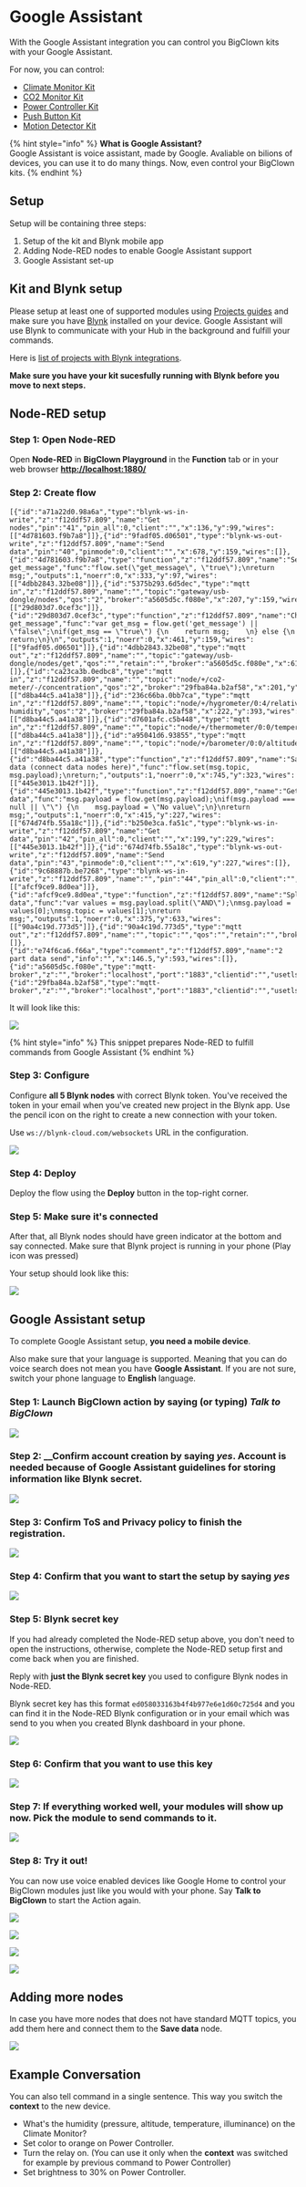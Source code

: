# Google Assistant

With the Google Assistant integration you can control you BigClown kits with your Google Assistant.

For now, you can control:

* [Climate Monitor Kit](https://shop.bigclown.com/climate-monitor-kit)
* [CO2 Monitor Kit](https://shop.bigclown.com/co2-monitor-kit)
* [Power Controller Kit](https://shop.bigclown.com/power-controller-kit)
* [Push Button Kit](https://shop.bigclown.com/push-button-kit)
* [Motion Detector Kit](https://shop.bigclown.com/motion-detector-kit)

{% hint style="info" %}
**What is Google Assistant?**  
Google Assistant is voice assistant, made by Google. Avaliable on bilions of devices, you can use it to do many things. Now, even control your BigClown kits.
{% endhint %}

## Setup

Setup will be containing three steps:

1. Setup of the kit and Blynk mobile app
2. Adding Node-RED nodes to enable Google Assistant support
3. Google Assistant set-up

## Kit and Blynk setup

Please setup at least one of supported modules using [Projects guides](../projects/push-the-button.md) and make sure you have [Blynk](../projects/push-the-button.md#blynk-mobile-app-set-up) installed on your device. Google Assistant will use Blynk to communicate with your Hub in the background and fulfill your commands.

Here is [list of projects with Blynk integrations](blynk-mobile-app-builder.md#blynk-example-projects-with-bigclown).

**Make sure you have your kit sucesfully running with Blynk before you move to next steps.**

## Node-RED setup

### **Step 1: Open Node-RED**

Open **Node-RED** in **BigClown Playground** in the **Function** tab or in your web browser [**http://localhost:1880/**](http://localhost:1880/)

### **Step 2: Create flow**

```text
[{"id":"a71a22d0.98a6a","type":"blynk-ws-in-write","z":"f12ddf57.809","name":"Get nodes","pin":"41","pin_all":0,"client":"","x":136,"y":99,"wires":[["4d781603.f9b7a8"]]},{"id":"9fadf05.d06501","type":"blynk-ws-out-write","z":"f12ddf57.809","name":"Send data","pin":"40","pinmode":0,"client":"","x":678,"y":159,"wires":[]},{"id":"4d781603.f9b7a8","type":"function","z":"f12ddf57.809","name":"Set get_message","func":"flow.set(\"get_message\", \"true\");\nreturn msg;","outputs":1,"noerr":0,"x":333,"y":97,"wires":[["4dbb2843.32be08"]]},{"id":"5375b293.6d5dec","type":"mqtt in","z":"f12ddf57.809","name":"","topic":"gateway/usb-dongle/nodes","qos":"2","broker":"a5605d5c.f080e","x":207,"y":159,"wires":[["29d803d7.0cef3c"]]},{"id":"29d803d7.0cef3c","type":"function","z":"f12ddf57.809","name":"Check get_message","func":"var get_msg = flow.get('get_message') || \"false\";\nif(get_msg == \"true\") {\n    return msg;    \n} else {\n    return;\n}\n","outputs":1,"noerr":0,"x":461,"y":159,"wires":[["9fadf05.d06501"]]},{"id":"4dbb2843.32be08","type":"mqtt out","z":"f12ddf57.809","name":"","topic":"gateway/usb-dongle/nodes/get","qos":"","retain":"","broker":"a5605d5c.f080e","x":613,"y":97,"wires":[]},{"id":"ca23ca3b.0edbc8","type":"mqtt in","z":"f12ddf57.809","name":"","topic":"node/+/co2-meter/-/concentration","qos":"2","broker":"29fba84a.b2af58","x":201,"y":344,"wires":[["d8ba44c5.a41a38"]]},{"id":"236c66ba.0bb7ca","type":"mqtt in","z":"f12ddf57.809","name":"","topic":"node/+/hygrometer/0:4/relative-humidity","qos":"2","broker":"29fba84a.b2af58","x":222,"y":393,"wires":[["d8ba44c5.a41a38"]]},{"id":"d7601afc.c5b448","type":"mqtt in","z":"f12ddf57.809","name":"","topic":"node/+/thermometer/0:0/temperature","qos":"2","broker":"29fba84a.b2af58","x":211,"y":295,"wires":[["d8ba44c5.a41a38"]]},{"id":"a95041d6.93855","type":"mqtt in","z":"f12ddf57.809","name":"","topic":"node/+/barometer/0:0/altitude","qos":"2","broker":"29fba84a.b2af58","x":189,"y":443,"wires":[["d8ba44c5.a41a38"]]},{"id":"d8ba44c5.a41a38","type":"function","z":"f12ddf57.809","name":"Save data (connect data nodes here)","func":"flow.set(msg.topic, msg.payload);\nreturn;","outputs":1,"noerr":0,"x":745,"y":323,"wires":[["445e3013.1b42f"]]},{"id":"445e3013.1b42f","type":"function","z":"f12ddf57.809","name":"Get data","func":"msg.payload = flow.get(msg.payload);\nif(msg.payload === null || \"\") {\n    msg.payload = \"No value\";\n}\nreturn msg;","outputs":1,"noerr":0,"x":415,"y":227,"wires":[["674d74fb.55a18c"]]},{"id":"b250e3ca.fa51c","type":"blynk-ws-in-write","z":"f12ddf57.809","name":"Get data","pin":"42","pin_all":0,"client":"","x":199,"y":229,"wires":[["445e3013.1b42f"]]},{"id":"674d74fb.55a18c","type":"blynk-ws-out-write","z":"f12ddf57.809","name":"Send data","pin":"43","pinmode":0,"client":"","x":619,"y":227,"wires":[]},{"id":"9c68887b.be7268","type":"blynk-ws-in-write","z":"f12ddf57.809","name":"","pin":"44","pin_all":0,"client":"","x":166,"y":632,"wires":[["afcf9ce9.8d0ea"]]},{"id":"afcf9ce9.8d0ea","type":"function","z":"f12ddf57.809","name":"Split data","func":"var values = msg.payload.split(\"AND\");\nmsg.payload = values[0];\nmsg.topic = values[1];\nreturn msg;","outputs":1,"noerr":0,"x":375,"y":633,"wires":[["90a4c19d.773d5"]]},{"id":"90a4c19d.773d5","type":"mqtt out","z":"f12ddf57.809","name":"","topic":"","qos":"","retain":"","broker":"a5605d5c.f080e","x":532,"y":633,"wires":[]},{"id":"e74f6ca6.f66a","type":"comment","z":"f12ddf57.809","name":"2 part data send","info":"","x":146.5,"y":593,"wires":[]},{"id":"a5605d5c.f080e","type":"mqtt-broker","z":"","broker":"localhost","port":"1883","clientid":"","usetls":false,"compatmode":true,"keepalive":"60","cleansession":true,"willTopic":"","willQos":"0","willPayload":"","birthTopic":"","birthQos":"0","birthPayload":""},{"id":"29fba84a.b2af58","type":"mqtt-broker","z":"","broker":"localhost","port":"1883","clientid":"","usetls":false,"compatmode":true,"keepalive":"60","cleansession":true,"willTopic":"","willQos":"0","willPayload":"","birthTopic":"","birthQos":"0","birthPayload":""}]
```

It will look like this:

![](../.gitbook/assets/_integrations_google-assistant_node-red-config-needed.PNG)

{% hint style="info" %}
This snippet prepares Node-RED to fulfill commands from Google Assistant
{% endhint %}

### Step 3: Configure

Configure **all 5 Blynk nodes** with correct Blynk token. You've received the token in your email when you've created new project in the Blynk app. Use the pencil icon on the right to create a new connection with your token.

Use `ws://blynk-cloud.com/websockets` URL in the configuration.

![](../.gitbook/assets/_integrations_google-assistant_node-red-pick-config.PNG)

### Step 4: Deploy

Deploy the flow using the **Deploy** button in the top-right corner.

### Step 5: Make sure it's connected

After that, all Blynk nodes should have green indicator at the bottom and say connected. Make sure that Blynk project is running in your phone \(Play icon was pressed\)

Your setup should look like this:

![](../.gitbook/assets/_integrations_google-assistant_node-red-setup-finished.PNG)

## Google Assistant setup

To complete Google Assistant setup, **you need a mobile device**.

Also make sure that your language is supported. Meaning that you can do voice search does not mean you have **Google Assistant**. If you are not sure, switch your phone language to **English** language.

### Step 1: Launch BigClown action by saying \(or typing\) _Talk to BigClown_

![](../.gitbook/assets/_integrations_google-assistant_reg1.jpg)

### Step 2: __Confirm account creation by saying _yes_. Account is needed because of Google Assistant guidelines for storing information like Blynk secret.

![](../.gitbook/assets/_integrations_google-assistant_reg2.jpg)

### Step 3: Confirm ToS and Privacy policy to finish the registration.

![](../.gitbook/assets/_integrations_google-assistant_reg3.jpg)

### Step 4: Confirm that you want to start the setup by saying _yes_

![](../.gitbook/assets/_integrations_google-assistant_reg4.jpg)

### Step 5: Blynk secret key

If you had already completed the Node-RED setup above, you don't need to open the instructions, otherwise, complete the Node-RED setup first and come back when you are finished.

Reply with **just the Blynk secret key** you used to configure Blynk nodes in Node-RED.

Blynk secret key has this format `ed058033163b4f4b977e6e1d60c725d4` and you can find it in the Node-RED Blynk configuration or in your email which was send to you when you created Blynk dashboard in your phone.

![](../.gitbook/assets/_integrations_google-assistant_ga-instructions.jpg)

### Step 6: Confirm that you want to use this key

![](../.gitbook/assets/_integrations_google-assistant_ga-confirmation.jpg)

### Step 7: If everything worked well, your modules will show up now. Pick the module to send commands to it.

![](../.gitbook/assets/_integrations_google-assistant_ga-welcome.jpg)

### Step 8: Try it out!

You can now use voice enabled devices like Google Home to control your BigClown modules just like you would with your phone. Say **Talk to BigClown** to start the Action again.

![](../.gitbook/assets/_integrations_google-assistant_ga-example-1.jpg)

![](../.gitbook/assets/_integrations_google-assistant_ga-example-2%20%281%29.jpg)

![](../.gitbook/assets/_integrations_google-assistant_ga-example-2.jpg)

![](../.gitbook/assets/_integrations_google-assistant_ga-example-3.jpg)

## Adding more nodes

In case you have more nodes that does not have standard MQTT topics, you add them here and connect them to the **Save data** node.

![](../.gitbook/assets/_integrations_google-assistant_node-red-data-nodes.PNG)

## Example Conversation

You can also tell command in a single sentence. This way you switch the **context** to the new device.

* What's the humidity \(pressure, altitude, temperature, illuminance\) on the Climate Monitor?
* Set color to orange on Power Controller.
* Turn the relay on. \(You can use it only when the **context** was switched for example by previous command to Power Controller\)
* Set brightness to 30% on Power Controller.

